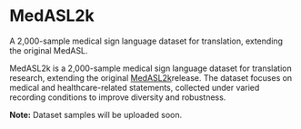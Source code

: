 # MedASL2k
A 2,000-sample medical sign language dataset for translation, extending the original MedASL.


MedASL2k is a 2,000-sample medical sign language dataset for translation research, extending the original [MedASL2k](https://github.com/INDUCE-Lab/MedASL)release. The dataset focuses on medical and healthcare-related statements, collected under varied recording conditions to improve diversity and robustness.

**Note:** Dataset samples will be uploaded soon.
